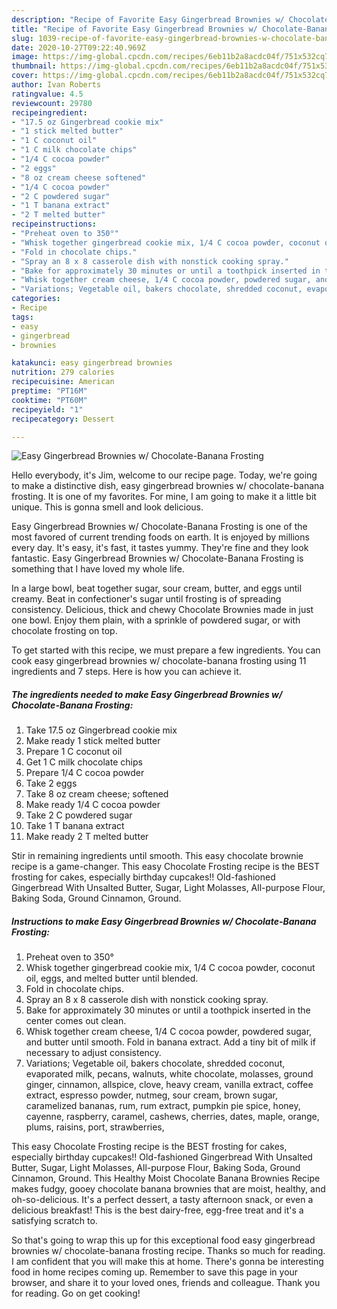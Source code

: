 ```yaml
---
description: "Recipe of Favorite Easy Gingerbread Brownies w/ Chocolate-Banana Frosting"
title: "Recipe of Favorite Easy Gingerbread Brownies w/ Chocolate-Banana Frosting"
slug: 1039-recipe-of-favorite-easy-gingerbread-brownies-w-chocolate-banana-frosting
date: 2020-10-27T09:22:40.969Z
image: https://img-global.cpcdn.com/recipes/6eb11b2a8acdc04f/751x532cq70/easy-gingerbread-brownies-w-chocolate-banana-frosting-recipe-main-photo.jpg
thumbnail: https://img-global.cpcdn.com/recipes/6eb11b2a8acdc04f/751x532cq70/easy-gingerbread-brownies-w-chocolate-banana-frosting-recipe-main-photo.jpg
cover: https://img-global.cpcdn.com/recipes/6eb11b2a8acdc04f/751x532cq70/easy-gingerbread-brownies-w-chocolate-banana-frosting-recipe-main-photo.jpg
author: Ivan Roberts
ratingvalue: 4.5
reviewcount: 29780
recipeingredient:
- "17.5 oz Gingerbread cookie mix"
- "1 stick melted butter"
- "1 C coconut oil"
- "1 C milk chocolate chips"
- "1/4 C cocoa powder"
- "2 eggs"
- "8 oz cream cheese softened"
- "1/4 C cocoa powder"
- "2 C powdered sugar"
- "1 T banana extract"
- "2 T melted butter"
recipeinstructions:
- "Preheat oven to 350°"
- "Whisk together gingerbread cookie mix, 1/4 C cocoa powder, coconut oil, eggs, and melted butter until blended."
- "Fold in chocolate chips."
- "Spray an 8 x 8 casserole dish with nonstick cooking spray."
- "Bake for approximately 30 minutes or until a toothpick inserted in the center comes out clean."
- "Whisk together cream cheese, 1/4 C cocoa powder, powdered sugar, and butter until smooth. Fold in banana extract. Add a tiny bit of milk if necessary to adjust consistency."
- "Variations; Vegetable oil, bakers chocolate, shredded coconut, evaporated milk, pecans, walnuts, white chocolate, molasses, ground ginger, cinnamon, allspice, clove, heavy cream, vanilla extract, coffee extract, espresso powder, nutmeg, sour cream, brown sugar, caramelized bananas, rum, rum extract, pumpkin pie spice, honey, cayenne, raspberry, caramel, cashews, cherries, dates, maple, orange, plums, raisins, port, strawberries,"
categories:
- Recipe
tags:
- easy
- gingerbread
- brownies

katakunci: easy gingerbread brownies 
nutrition: 279 calories
recipecuisine: American
preptime: "PT16M"
cooktime: "PT60M"
recipeyield: "1"
recipecategory: Dessert

---
```



![Easy Gingerbread Brownies w/ Chocolate-Banana Frosting](https://img-global.cpcdn.com/recipes/6eb11b2a8acdc04f/751x532cq70/easy-gingerbread-brownies-w-chocolate-banana-frosting-recipe-main-photo.jpg)

Hello everybody, it's Jim, welcome to our recipe page. Today, we're going to make a distinctive dish, easy gingerbread brownies w/ chocolate-banana frosting. It is one of my favorites. For mine, I am going to make it a little bit unique. This is gonna smell and look delicious.

Easy Gingerbread Brownies w/ Chocolate-Banana Frosting is one of the most favored of current trending foods on earth. It is enjoyed by millions every day. It's easy, it's fast, it tastes yummy. They're fine and they look fantastic. Easy Gingerbread Brownies w/ Chocolate-Banana Frosting is something that I have loved my whole life.

In a large bowl, beat together sugar, sour cream, butter, and eggs until creamy. Beat in confectioner&#39;s sugar until frosting is of spreading consistency. Delicious, thick and chewy Chocolate Brownies made in just one bowl. Enjoy them plain, with a sprinkle of powdered sugar, or with chocolate frosting on top.


To get started with this recipe, we must prepare a few ingredients. You can cook easy gingerbread brownies w/ chocolate-banana frosting using 11 ingredients and 7 steps. Here is how you can achieve it.

<!--inarticleads1-->

##### The ingredients needed to make Easy Gingerbread Brownies w/ Chocolate-Banana Frosting:

1. Take 17.5 oz Gingerbread cookie mix
1. Make ready 1 stick melted butter
1. Prepare 1 C coconut oil
1. Get 1 C milk chocolate chips
1. Prepare 1/4 C cocoa powder
1. Take 2 eggs
1. Take 8 oz cream cheese; softened
1. Make ready 1/4 C cocoa powder
1. Take 2 C powdered sugar
1. Take 1 T banana extract
1. Make ready 2 T melted butter


Stir in remaining ingredients until smooth. This easy chocolate brownie recipe is a game-changer. This easy Chocolate Frosting recipe is the BEST frosting for cakes, especially birthday cupcakes!! Old-fashioned Gingerbread With Unsalted Butter, Sugar, Light Molasses, All-purpose Flour, Baking Soda, Ground Cinnamon, Ground. 

<!--inarticleads2-->

##### Instructions to make Easy Gingerbread Brownies w/ Chocolate-Banana Frosting:

1. Preheat oven to 350°
1. Whisk together gingerbread cookie mix, 1/4 C cocoa powder, coconut oil, eggs, and melted butter until blended.
1. Fold in chocolate chips.
1. Spray an 8 x 8 casserole dish with nonstick cooking spray.
1. Bake for approximately 30 minutes or until a toothpick inserted in the center comes out clean.
1. Whisk together cream cheese, 1/4 C cocoa powder, powdered sugar, and butter until smooth. Fold in banana extract. Add a tiny bit of milk if necessary to adjust consistency.
1. Variations; Vegetable oil, bakers chocolate, shredded coconut, evaporated milk, pecans, walnuts, white chocolate, molasses, ground ginger, cinnamon, allspice, clove, heavy cream, vanilla extract, coffee extract, espresso powder, nutmeg, sour cream, brown sugar, caramelized bananas, rum, rum extract, pumpkin pie spice, honey, cayenne, raspberry, caramel, cashews, cherries, dates, maple, orange, plums, raisins, port, strawberries,


This easy Chocolate Frosting recipe is the BEST frosting for cakes, especially birthday cupcakes!! Old-fashioned Gingerbread With Unsalted Butter, Sugar, Light Molasses, All-purpose Flour, Baking Soda, Ground Cinnamon, Ground. This Healthy Moist Chocolate Banana Brownies Recipe makes fudgy, gooey chocolate banana brownies that are moist, healthy, and oh-so-delicious. It&#39;s a perfect dessert, a tasty afternoon snack, or even a delicious breakfast! This is the best dairy-free, egg-free treat and it&#39;s a satisfying scratch to. 

So that's going to wrap this up for this exceptional food easy gingerbread brownies w/ chocolate-banana frosting recipe. Thanks so much for reading. I am confident that you will make this at home. There's gonna be interesting food in home recipes coming up. Remember to save this page in your browser, and share it to your loved ones, friends and colleague. Thank you for reading. Go on get cooking!
